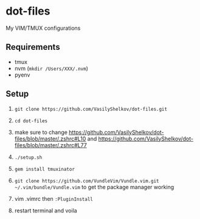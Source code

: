 # dot-files
My VIM/TMUX configurations

## Requirements
- tmux
- nvm (`mkdir /Users/XXX/.nvm`)
- pyenv

## Setup
1) `git clone https://github.com/VasilyShelkov/dot-files.git`

2) `cd dot-files`

3) make sure to change https://github.com/VasilyShelkov/dot-files/blob/master/.zshrc#L10 and https://github.com/VasilyShelkov/dot-files/blob/master/.zshrc#L77

5) `./setup.sh`

6) `gem install tmuxinator`

7) `git clone https://github.com/VundleVim/Vundle.vim.git ~/.vim/bundle/Vundle.vim` to get the package manager working

8) vim .vimrc then `:PluginInstall`

9) restart terminal and voila
